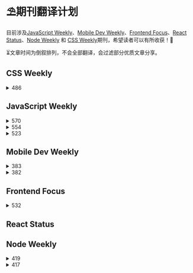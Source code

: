 <div style="opacity:0"></div>


# ⛱期刊翻译计划
目前涉及[JavaScript Weekly](https://javascriptweekly.com/)、[Mobile Dev Weekly](https://mobiledevweekly.com/)、[Frontend Focus](https://frontendfoc.us/)、[React Status](https://react.statuscode.com/)、[Node Weekly](https://nodeweekly.com/) 和 [CSS Weekly](https://css-weekly.com/)期刊，希望读者可以有所收获！🥳

⏳文章时间为倒叙排列，不会全部翻译，会过滤部分优质文章分享。
## CSS Weekly
<details>
  <summary style="cursor: pointer" markdown='span'>
    486
  </summary>

* [CSS中 :has() 选择器不仅仅是 “父选择器”](/CSS_Weekly/486/has_selector.md)
* [CSS自定义属性](/CSS_Weekly/486/cutsom_properties.md)

</details>

## JavaScript Weekly
<details>
  <summary style="cursor: pointer" markdown='span'>
    570
  </summary>

* [ES2021：特性速递](/JavaScript_Weekly/570/ES2021_new_feature.md) 
* [比较 Svelte 和 React](/JavaScript_Weekly/570/svelte_vs_react.md) 
* [重新思考三元运算符](/JavaScript_Weekly/570/ternary.md) 
* [新一代构建工具对比](/JavaScript_Weekly/570/build_tools_compare.md)

</details>

<details>
  <summary style="cursor: pointer" markdown='span'>
    554
  </summary>

* [ES2022特性：类静态初始化块](/JavaScript_Weekly/554/ES2022_Feature_Class_Static_Initialization_Blocks.md) 

</details>

<details>
  <summary style="cursor: pointer" markdown='span'>
    523
  </summary>

* [undefined vs. null revisited](/JavaScript_Weekly/523/undefined_VS_null.md) 
</details>

## Mobile Dev Weekly
<details>
  <summary style="cursor: pointer" markdown='span'>
    383
  </summary>

* [一个价值800万美元的娇羞按钮](/Mobile_Dev_Weekly/383/bashful_button.md) 
* [移动先行or桌面先行](/Mobile_Dev_Weekly/383/modile_first_or_desktop_first.md)

</details>

<details>
  <summary style="cursor: pointer" markdown='span'>
    382
  </summary>

* [WebRTC简介](/Mobile_Dev_Weekly/382/webrtc.md)
  
</details>

## Frontend Focus

<details>
  <summary style="cursor: pointer" markdown='span'>
    532
  </summary>

* [前端性能优化[0]](/Frontend_Focus/532/frontend_web_performance.md)

</details>

## React Status

## Node Weekly
<details>
  <summary style="cursor: pointer" markdown='span'>
    419
  </summary>

* [Node.js框架选择指南](/Node_Weekly/419/Nodejs_Framework_Selection_Guide.md) 

</details>

<details>
  <summary style="cursor: pointer" markdown='span'>
    417
  </summary>

* [你需要了解的Node.js内存限制](/Node_Weekly/417/Nodejs_memory_limits_what_you_should_know.md) 

</details>

